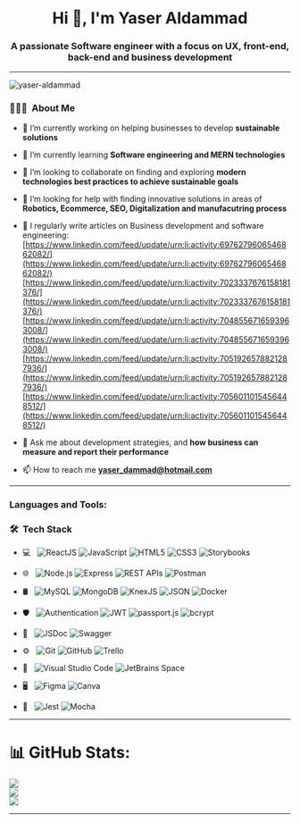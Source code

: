<h1 align="center">Hi 👋, I'm Yaser Aldammad</h1>
<h3 align="center">A passionate Software engineer with a focus on UX, front-end, back-end and business development</h3>

---
<p align="left"> <img src="https://komarev.com/ghpvc/?username=yaser-aldammad&label=Profile%20views&color=0e75b6&style=flat" alt="yaser-aldammad" /> </p>

<h3> 👨🏻‍💻 &nbsp;About Me </h3>

- 🔭 I’m currently working on helping businesses to develop **sustainable solutions**

- 🌱 I’m currently learning **Software engineering and MERN technologies**

- 👯 I’m looking to collaborate on finding and exploring **modern technologies best practices to achieve sustainable goals**

- 🤝 I’m looking for help with finding innovative solutions in areas of **Robotics, Ecommerce, SEO, Digitalization and manufacutring process**

- 📝 I regularly write articles on Business development and software engineering: [https://www.linkedin.com/feed/update/urn:li:activity:6976279606546862082/](https://www.linkedin.com/feed/update/urn:li:activity:6976279606546862082/) [https://www.linkedin.com/feed/update/urn:li:activity:7023337676158181376/](https://www.linkedin.com/feed/update/urn:li:activity:7023337676158181376/) [https://www.linkedin.com/feed/update/urn:li:activity:7048556716593963008/](https://www.linkedin.com/feed/update/urn:li:activity:7048556716593963008/) [https://www.linkedin.com/feed/update/urn:li:activity:7051926578821287936/](https://www.linkedin.com/feed/update/urn:li:activity:7051926578821287936/) [https://www.linkedin.com/feed/update/urn:li:activity:7056011015456448512/](https://www.linkedin.com/feed/update/urn:li:activity:7056011015456448512/) 

- 💬 Ask me about development strategies, and **how business can measure and report their performance**

- 📫 How to reach me **yaser_dammad@hotmail.com**
---
<h3 align="left">Languages and Tools:</h3>
<h3> 🛠 &nbsp;Tech Stack</h3>


- 💻 &nbsp;
  ![ReactJS](https://img.shields.io/badge/-ReactJS-333333?style=flat&logo=react)
  ![JavaScript](https://img.shields.io/badge/-JavaScript-333333?style=flat&logo=javascript)
  ![HTML5](https://img.shields.io/badge/-HTML5-333333?style=flat&logo=HTML5)
  ![CSS3](https://img.shields.io/badge/-CSS3-333333?style=flat&logo=CSS3&logoColor=1572B6)
  ![Storybooks](https://img.shields.io/badge/-Storybooks-333333?style=flat&logo=Storybook)
  
- 🌐 &nbsp;
  ![Node.js](https://img.shields.io/badge/-Node.js-333333?style=flat&logo=node.js)
  ![Express](https://img.shields.io/badge/-Express-333333?style=flat&logo=Express)
  ![REST APIs](https://img.shields.io/badge/-REST%20APIs-333333?style=flat&logo=api)
  ![Postman](https://img.shields.io/badge/-Postman-333333?style=flat&logo=Postman)

- 🛢 &nbsp;
  ![MySQL](https://img.shields.io/badge/-MySQL-333333?style=flat&logo=mysql)
  ![MongoDB](https://img.shields.io/badge/-MongoDB-333333?style=flat&logo=mongodb)
  ![KnexJS](https://img.shields.io/badge/-KnexJS-333333?style=flat&logo=knexjs)
  ![JSON](https://img.shields.io/badge/-JSON-333333?style=flat&logo=json)
  ![Docker](https://img.shields.io/badge/-Docker-333333?style=flat&logo=Docker)
  
- 🛡️ &nbsp;
  ![Authentication](https://img.shields.io/badge/-Authentication-333333?style=flat&logo=Auth0)
  ![JWT](https://img.shields.io/badge/-JWT-333333?style=flat&logo=json-web-tokens)
  ![passport.js](https://img.shields.io/badge/-passport.js-333333?style=flat&logo=passport)
  ![bcrypt](https://img.shields.io/badge/-bcrypt-333333?style=flat&logo=lock)

- 📝 &nbsp;
  ![JSDoc](https://img.shields.io/badge/-JSDoc-333333?style=flat&logo=JSDoc)
  ![Swagger](https://img.shields.io/badge/-Swagger-333333?style=flat&logo=swagger)

- ⚙️ &nbsp;
  ![Git](https://img.shields.io/badge/-Git-333333?style=flat&logo=git)
  ![GitHub](https://img.shields.io/badge/-GitHub-333333?style=flat&logo=github)
  ![Trello](https://img.shields.io/badge/-Trello-333333?style=flat&logo=Trello)
 
- 🔧 &nbsp;
  ![Visual Studio Code](https://img.shields.io/badge/-Visual%20Studio%20Code-333333?style=flat&logo=visual-studio-code&logoColor=007ACC)
  ![JetBrains Space](https://img.shields.io/badge/-JetBrains%20Space-333333?style=flat&logo=JetBrains)
 
- 🖥 &nbsp;
  ![Figma](https://img.shields.io/badge/-Figma-333333?style=flat&logo=figma)
  ![Canva](https://img.shields.io/badge/-Canva-333333?style=flat&logo=canva)
  
- 🧪 &nbsp;
  ![Jest](https://img.shields.io/badge/-Jest-333333?style=flat&logo=jest)
  ![Mocha](https://img.shields.io/badge/-Mocha-333333?style=flat&logo=mocha)
---
# 📊 GitHub Stats:
![](https://github-readme-stats.vercel.app/api?username=Yaser-Aldammad&theme=react&hide_border=false&include_all_commits=false&count_private=true)<br/>
![](https://github-readme-streak-stats.herokuapp.com/?user=Yaser-Aldammad&theme=react&hide_border=false)<br/>
![](https://github-readme-stats.vercel.app/api/top-langs/?username=Yaser-Aldammad&theme=react&hide_border=false&include_all_commits=false&count_private=true&layout=compact)

---
